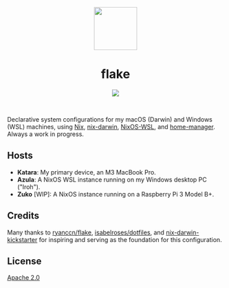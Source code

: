 <div align="center">
    <img src=".github/assets/nix.svg" width="100">
    <h1>flake</h1>
    <img src="https://raw.githubusercontent.com/catppuccin/catppuccin/main/assets/palette/macchiato.png" />
</div>

&nbsp;

Declarative system configurations for my macOS (Darwin) and Windows (WSL) machines, using [Nix](https://nixos.org/), [nix-darwin](https://github.com/LnL7/nix-darwin), [NixOS-WSL](https://github.com/nix-community/NixOS-WSL), and [home-manager](https://github.com/nix-community/home-manager). Always a work in progress.

## Hosts

- **Katara**: My primary device, an M3 MacBook Pro.
- **Azula**: A NixOS WSL instance running on my Windows desktop PC ("Iroh").
- **Zuko** \[WIP\]: A NixOS instance running on a Raspberry Pi 3 Model B+.

## Credits

Many thanks to [ryanccn/flake](https://github.com/ryanccn/flake), [isabelroses/dotfiles](https://github.com/isabelroses/dotfiles), and [nix-darwin-kickstarter](https://github.com/ryan4yin/nix-darwin-kickstarter) for inspiring and serving as the foundation for this configuration.

## License

[Apache 2.0](LICENSE)
